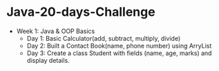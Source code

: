 # Java-20-days-Challenge
- Week 1: Java & OOP Basics
  - Day 1: Basic Calculator(add, subtract, multiply, divide)
  - Day 2: Built a Contact Book(name, phone number) using ArryList
  - Day 3: Create a class Student with fields (name, age, marks) and display details.
